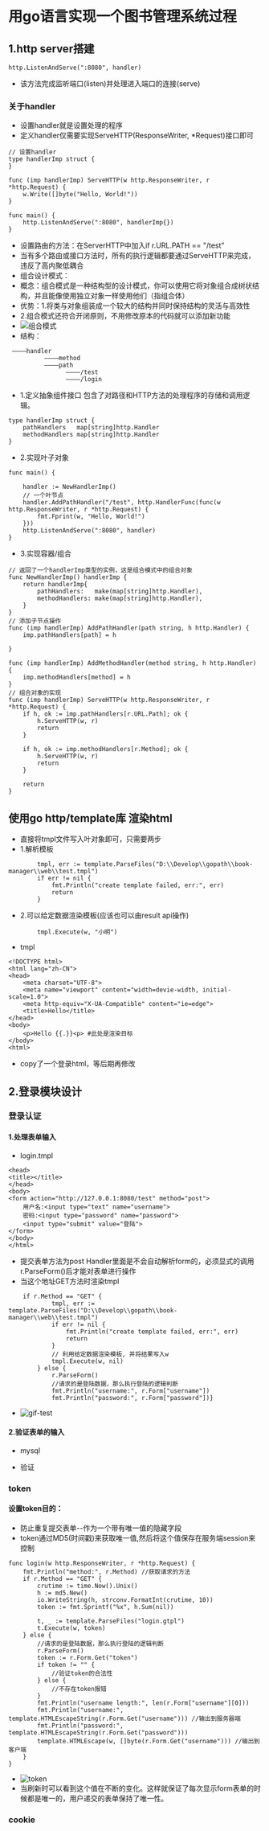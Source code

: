 # 用go语言实现一个图书管理系统过程
## 1.http server搭建
```
http.ListenAndServe(":8080", handler)
```
* 该方法完成监听端口(listen)并处理进入端口的连接(serve)
### 关于handler
* 设置handler就是设置处理的程序
* 定义handler仅需要实现ServeHTTP(ResponseWriter, *Request)接口即可
```
// 设置handler
type handlerImp struct {
}

func (imp handlerImp) ServeHTTP(w http.ResponseWriter, r *http.Request) {
	w.Write([]byte("Hello, World!"))
}

func main() {
	http.ListenAndServe(":8080", handlerImp{})
}
```
* 设置路由的方法：在ServerHTTP中加入if r.URL.PATH == "/test"
* 当有多个路由或接口方法时，所有的执行逻辑都要通过ServeHTTP来完成，违反了高内聚低耦合
* 组合设计模式：
* 概念：组合模式是一种结构型的设计模式，你可以使用它将对象组合成树状结构，并且能像使用独立对象一样使用他们（指组合体）
* 优势：1.将类与对象组装成一个较大的结构并同时保持结构的灵活与高效性
* 	2.组合模式还符合开闭原则，不用修改原本的代码就可以添加新功能
* ![组合模式](image/1.jpeg)
* 结构：
```
 ————handler
          ————method
          ————path
                ————/test
                ————/login
```
* 1.定义抽象组件接口 包含了对路径和HTTP方法的处理程序的存储和调用逻辑。
```
type handlerImp struct {
	pathHandlers   map[string]http.Handler
	methodHandlers map[string]http.Handler
}
```
* 2.实现叶子对象
```
func main() {
	
	handler := NewHandlerImp()
 	// 一个叶节点
	handler.AddPathHandler("/test", http.HandlerFunc(func(w http.ResponseWriter, r *http.Request) {
		fmt.Fprint(w, "Hello, World!")
	}))
	http.ListenAndServe(":8080", handler)
}

```
* 3.实现容器/组合
```
// 返回了一个handlerImp类型的实例，这是组合模式中的组合对象
func NewHandlerImp() handlerImp {
	return handlerImp{
		pathHandlers:   make(map[string]http.Handler),
		methodHandlers: make(map[string]http.Handler),
	}
}
// 添加子节点操作
func (imp handlerImp) AddPathHandler(path string, h http.Handler) {
	imp.pathHandlers[path] = h

}

func (imp handlerImp) AddMethodHandler(method string, h http.Handler) {
	imp.methodHandlers[method] = h
}
// 组合对象的实现
func (imp handlerImp) ServeHTTP(w http.ResponseWriter, r *http.Request) {
	if h, ok := imp.pathHandlers[r.URL.Path]; ok {
		h.ServeHTTP(w, r)
		return
	}

	if h, ok := imp.methodHandlers[r.Method]; ok {
		h.ServeHTTP(w, r)
		return
	}

	return
}
```
## 使用go http/template库 渲染html
* 直接将tmpl文件写入叶对象即可，只需要两步
* 1.解析模板
```
		tmpl, err := template.ParseFiles("D:\\Develop\\gopath\\book-manager\\web\\test.tmpl")
		if err != nil {
			fmt.Println("create template failed, err:", err)
			return
		}
```
* 2.可以给定数据渲染模板(应该也可以由result api操作)
```
		tmpl.Execute(w, "小明")
```
* tmpl
```
<!DOCTYPE html>
<html lang="zh-CN">
<head>
    <meta charset="UTF-8">
    <meta name="viewport" content="width=devie-width, initial-scale=1.0">
    <meta http-equiv="X-UA-Compatible" content="ie=edge">
    <title>Hello</title>
</head>
<body>
    <p>Hello {{.}}<p> #此处是渲染目标
</body>
<html>
```
* copy了一个登录html，等后期再修改
## 2.登录模块设计
### 登录认证
#### 1.处理表单输入
* login.tmpl
```
<head>
<title></title>
</head>
<body>
<form action="http://127.0.0.1:8080/test" method="post">
    用户名:<input type="text" name="username">
    密码:<input type="password" name="password">
    <input type="submit" value="登陆">
</form>
</body>
</html>
```
* 提交表单方法为post Handler里面是不会自动解析form的，必须显式的调用r.ParseForm()后才能对表单进行操作
* 当这个地址GET方法时渲染tmpl
```
	if r.Method == "GET" {
			tmpl, err := template.ParseFiles("D:\\Develop\\gopath\\book-manager\\web\\test.tmpl")
			if err != nil {
				fmt.Println("create template failed, err:", err)
				return
			}
			// 利用给定数据渲染模板, 并将结果写入w
			tmpl.Execute(w, nil)
		} else {
			r.ParseForm()
			//请求的是登陆数据，那么执行登陆的逻辑判断
			fmt.Println("username:", r.Form["username"])
			fmt.Println("password:", r.Form["password"])}
```
* ![gif-test](image/1.gif)
#### 2.验证表单的输入
* mysql

* 验证

### token
#### 设置token目的：
* 防止重复提交表单--作为一个带有唯一值的隐藏字段
* token通过MD5(时间戳)来获取唯一值,然后将这个值保存在服务端session来控制
```
func login(w http.ResponseWriter, r *http.Request) {
    fmt.Println("method:", r.Method) //获取请求的方法
    if r.Method == "GET" {
        crutime := time.Now().Unix()
        h := md5.New()
        io.WriteString(h, strconv.FormatInt(crutime, 10))
        token := fmt.Sprintf("%x", h.Sum(nil))

        t, _ := template.ParseFiles("login.gtpl")
        t.Execute(w, token)
    } else {
        //请求的是登陆数据，那么执行登陆的逻辑判断
        r.ParseForm()
        token := r.Form.Get("token")
        if token != "" {
            //验证token的合法性
        } else {
            //不存在token报错
        }
        fmt.Println("username length:", len(r.Form["username"][0]))
        fmt.Println("username:", template.HTMLEscapeString(r.Form.Get("username"))) //输出到服务器端
        fmt.Println("password:", template.HTMLEscapeString(r.Form.Get("password")))
        template.HTMLEscape(w, []byte(r.Form.Get("username"))) //输出到客户端
    }
}
```
* ![token](image/2.jpeg)
* 当刷新时可以看到这个值在不断的变化。这样就保证了每次显示form表单的时候都是唯一的，用户递交的表单保持了唯一性。
### cookie
